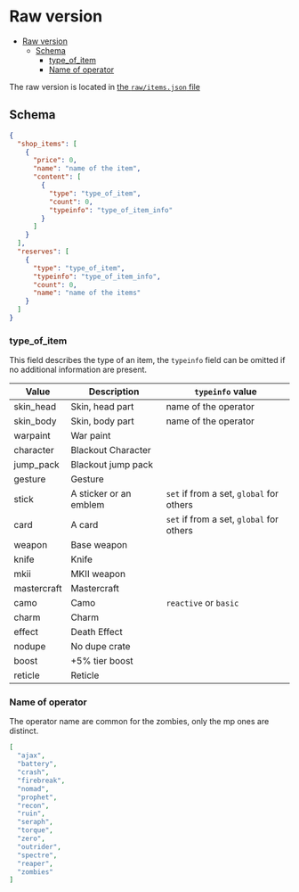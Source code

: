 # Raw version

- [Raw version](#raw-version)
  - [Schema](#schema)
    - [type_of_item](#type_of_item)
    - [Name of operator](#name-of-operator)

The raw version is located in [the `raw/items.json` file](raw/items.json)

## Schema

```json
{
  "shop_items": [
    {
      "price": 0,
      "name": "name of the item",
      "content": [
        {
          "type": "type_of_item",
          "count": 0,
          "typeinfo": "type_of_item_info"
        }
      ]
    }
  ],
  "reserves": [
    {
      "type": "type_of_item",
      "typeinfo": "type_of_item_info",
      "count": 0,
      "name": "name of the items"
    }
  ]
}
```

### type_of_item

This field describes the type of an item, the `typeinfo` field can be omitted if no additional information are present.

| Value       | Description            | `typeinfo` value                         |
| ----------- | ---------------------- | ---------------------------------------- |
| skin_head   | Skin, head part        | name of the operator                     |
| skin_body   | Skin, body part        | name of the operator                     |
| warpaint    | War paint              |                                          |
| character   | Blackout Character     |                                          |
| jump_pack   | Blackout jump pack     |                                          |
| gesture     | Gesture                |                                          |
| stick       | A sticker or an emblem | `set` if from a set, `global` for others |
| card        | A card                 | `set` if from a set, `global` for others |
| weapon      | Base weapon            |                                          |
| knife       | Knife                  |                                          |
| mkii        | MKII weapon            |                                          |
| mastercraft | Mastercraft            |                                          |
| camo        | Camo                   | `reactive` or `basic`                    |
| charm       | Charm                  |                                          |
| effect      | Death Effect           |                                          |
| nodupe      | No dupe crate          |                                          |
| boost       | +5% tier boost         |                                          |
| reticle     | Reticle                |                                          |

### Name of operator

The operator name are common for the zombies, only the mp ones are distinct.

```json
[
  "ajax",
  "battery",
  "crash",
  "firebreak",
  "nomad",
  "prophet",
  "recon",
  "ruin",
  "seraph",
  "torque",
  "zero",
  "outrider",
  "spectre",
  "reaper",
  "zombies"
]
```
